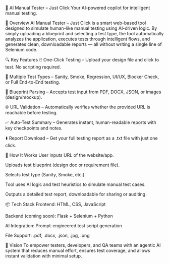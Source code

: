 🚀 AI Manual Tester – Just Click
Your AI-powered copilot for intelligent manual testing.

🧠 Overview
AI Manual Tester – Just Click is a smart web-based tool designed to simulate human-like manual testing using AI-driven logic. By simply uploading a blueprint and selecting a test type, the tool automatically analyzes the application, executes tests through intelligent flows, and generates clean, downloadable reports — all without writing a single line of Selenium code.

🔍 Key Features
🖱️ One-Click Testing – Upload your design file and click to test. No scripting required.

🔧 Multiple Test Types – Sanity, Smoke, Regression, UI/UX, Blocker Check, or Full End-to-End testing.

📄 Blueprint Parsing – Accepts test input from PDF, DOCX, JSON, or images (design/mockup).

🌐 URL Validation – Automatically verifies whether the provided URL is reachable before testing.

✅ Auto-Test Summary – Generates instant, human-readable reports with key checkpoints and notes.

⬇️ Report Download – Get your full testing report as a .txt file with just one click.

🧪 How It Works
User inputs URL of the website/app.

Uploads test blueprint (design doc or requirement file).

Selects test type (Sanity, Smoke, etc.).

Tool uses AI logic and test heuristics to simulate manual test cases.

Outputs a detailed test report, downloadable for sharing or auditing.

📦 Tech Stack
Frontend: HTML, CSS, JavaScript

Backend (coming soon): Flask + Selenium + Python

AI Integration: Prompt-engineered test script generation

File Support: .pdf, .docx, .json, .jpg, .png

🌟 Vision
To empower testers, developers, and QA teams with an agentic AI system that reduces manual effort, ensures test coverage, and allows instant validation with minimal setup.
